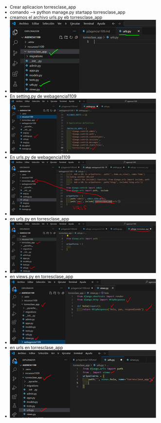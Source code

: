 - Crear aplicacion torresclase_app
- comando --> python manage.py startapp torresclase_app
- creamos el archivo urls.py eb torresclase_app
- ![alt text](image.png)
- En setting.py de webagencia1109
- ![alt text](image-1.png)
- En urls.py de webagencia1109
- ![alt text](image-2.png)
- en urls.py en torresclase_app
- ![alt text](image-3.png)
- en views.py en torresclase_app
- ![alt text](image-4.png)
- en urls en torresclase_app
- ![alt text](image-5.png)